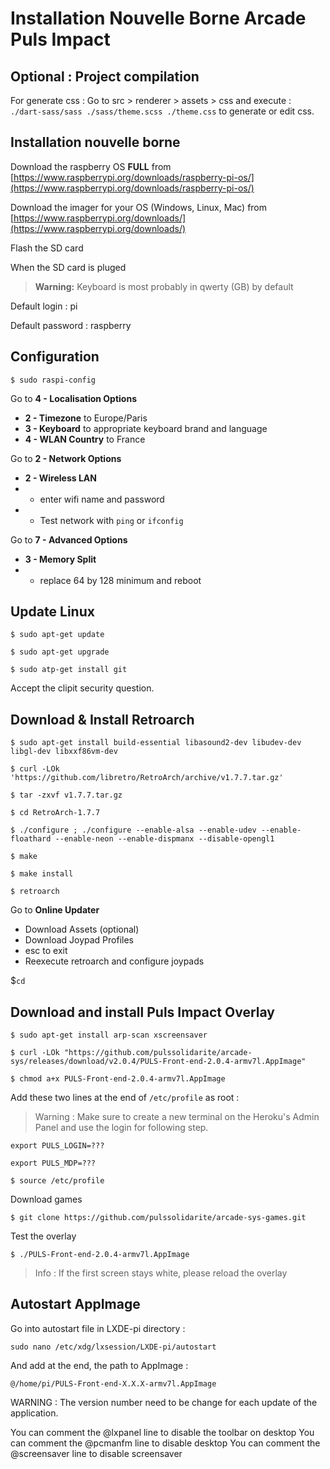 # Installation Nouvelle Borne Arcade Puls Impact

## Optional : Project compilation

For generate css : 
Go to src > renderer > assets > css and execute :  
`./dart-sass/sass ./sass/theme.scss ./theme.css` to generate or edit css. 

## Installation nouvelle borne

Download the raspberry OS **FULL** from [https://www.raspberrypi.org/downloads/raspberry-pi-os/](https://www.raspberrypi.org/downloads/raspberry-pi-os/)

Download the imager for your OS (Windows, Linux, Mac) from [https://www.raspberrypi.org/downloads/](https://www.raspberrypi.org/downloads/)

Flash the SD card

When the SD card is pluged

> **Warning:** Keyboard is most probably in qwerty (GB) by default

Default login : pi

Default password : raspberry

## Configuration

`$ sudo raspi-config`

Go to **4 - Localisation Options**
- **2 - Timezone** to Europe/Paris
- **3 - Keyboard** to appropriate keyboard brand and language
- **4 - WLAN Country** to France

Go to **2 - Network Options**
- **2 - Wireless LAN**
- - enter wifi name and password
- - Test network with `ping` or `ifconfig`

Go to **7 - Advanced Options**
- **3 - Memory Split**
- - replace 64 by 128 minimum and reboot

## Update Linux

`$ sudo apt-get update`

`$ sudo apt-get upgrade`

`$ sudo atp-get install git`

Accept the clipit security question.

## Download & Install Retroarch

`$ sudo apt-get install build-essential libasound2-dev libudev-dev libgl-dev libxxf86vm-dev`

`$ curl -LOk 'https://github.com/libretro/RetroArch/archive/v1.7.7.tar.gz'`

`$ tar -zxvf v1.7.7.tar.gz`

`$ cd RetroArch-1.7.7`

`$ ./configure ; ./configure --enable-alsa --enable-udev --enable-floathard --enable-neon --enable-dispmanx --disable-opengl1`

`$ make`

`$ make install`

`$ retroarch`

Go to **Online Updater**
- Download Assets (optional)
- Download Joypad Profiles
- esc to exit
- Reexecute retroarch and configure joypads

$`cd`

## Download and install Puls Impact Overlay

`$ sudo apt-get install arp-scan xscreensaver`

`$ curl -LOk "https://github.com/pulssolidarite/arcade-sys/releases/download/v2.0.4/PULS-Front-end-2.0.4-armv7l.AppImage"`

`$ chmod a+x PULS-Front-end-2.0.4-armv7l.AppImage`

Add these two lines at the end of `/etc/profile` as root :

> Warning : Make sure to create a new terminal on the Heroku's Admin Panel and use the login for following step.

`export PULS_LOGIN=???`

`export PULS_MDP=???`

`$ source /etc/profile`

Download games

`$ git clone https://github.com/pulssolidarite/arcade-sys-games.git`

Test the overlay

`$ ./PULS-Front-end-2.0.4-armv7l.AppImage`

> Info : If the first screen stays white, please reload the overlay


## Autostart AppImage 

Go into autostart file in LXDE-pi directory :

`sudo nano /etc/xdg/lxsession/LXDE-pi/autostart`

And add at the end, the path to AppImage : 

`@/home/pi/PULS-Front-end-X.X.X-armv7l.AppImage`

WARNING : The version number need to be change for each update of the application. 

You can comment the @lxpanel line to disable the toolbar on desktop
You can comment the @pcmanfm line to disable desktop
You can comment the @screensaver line to disable screensaver
